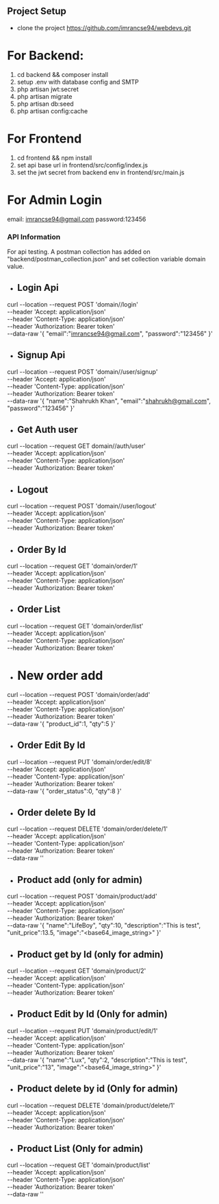 ## Project Setup
- clone the project https://github.com/imrancse94/webdevs.git

# For Backend:
1. cd backend && composer install
2. setup .env with database config and SMTP
3. php artisan jwt:secret
4. php artisan migrate
5. php artisan db:seed
6. php artisan config:cache

# For Frontend
1. cd frontend && npm install
2. set api base url in frontend/src/config/index.js
3. set the jwt secret from backend env in frontend/src/main.js

# For Admin Login
email: imrancse94@gmail.com
password:123456

### API Information
For api testing. A postman collection has added on "backend/postman_collection.json"
and set collection variable domain value.

- ## Login Api

curl --location --request POST 'domain//login' \
--header 'Accept: application/json' \
--header 'Content-Type: application/json' \
--header 'Authorization: Bearer token' \
--data-raw '{
    "email":"imrancse94@gmail.com",
    "password":"123456"
}'

- ## Signup Api

curl --location --request POST 'domain//user/signup' \
--header 'Accept: application/json' \
--header 'Content-Type: application/json' \
--header 'Authorization: Bearer token' \
--data-raw '{
    "name":"Shahrukh Khan",
    "email":"shahrukh@gmail.com",
    "password":"123456"
}'

- ## Get Auth user

curl --location --request GET domain//auth/user' \
--header 'Accept: application/json' \
--header 'Content-Type: application/json' \
--header 'Authorization: Bearer token'

- ## Logout

curl --location --request POST 'domain//user/logout' \
--header 'Accept: application/json' \
--header 'Content-Type: application/json' \
--header 'Authorization: Bearer token'

- ## Order By Id

curl --location --request GET 'domain/order/1' \
--header 'Accept: application/json' \
--header 'Content-Type: application/json' \
--header 'Authorization: Bearer token'

- ## Order List

curl --location --request GET 'domain/order/list' \
--header 'Accept: application/json' \
--header 'Content-Type: application/json' \
--header 'Authorization: Bearer token'

- # New order add

curl --location --request POST 'domain/order/add' \
--header 'Accept: application/json' \
--header 'Content-Type: application/json' \
--header 'Authorization: Bearer token' \
--data-raw '{
    "product_id":1,
    "qty":5
}'

- ## Order Edit By Id

curl --location --request PUT 'domain/order/edit/8' \
--header 'Accept: application/json' \
--header 'Content-Type: application/json' \
--header 'Authorization: Bearer token' \
--data-raw '{
    "order_status":0,
    "qty":8
}'

- ## Order delete By Id

curl --location --request DELETE 'domain/order/delete/1' \
--header 'Accept: application/json' \
--header 'Content-Type: application/json' \
--header 'Authorization: Bearer token' \
--data-raw ''

- ## Product add (only for admin)

curl --location --request POST 'domain/product/add' \
--header 'Accept: application/json' \
--header 'Content-Type: application/json' \
--header 'Authorization: Bearer token' \
--data-raw '{
    "name":"LifeBoy",
    "qty":10,
    "description":"This is test",
    "unit_price":13.5,
    "image":"<base64_image_string>"
}'

- ## Product get by Id (only for admin)

curl --location --request GET 'domain/product/2' \
--header 'Accept: application/json' \
--header 'Content-Type: application/json' \
--header 'Authorization: Bearer token'


- ## Product Edit by Id (Only for admin)

curl --location --request PUT 'domain/product/edit/1' \
--header 'Accept: application/json' \
--header 'Content-Type: application/json' \
--header 'Authorization: Bearer token' \
--data-raw '{
    "name":"Lux",
    "qty":2,
    "description":"This is test",
    "unit_price":"13",
    "image":"<base64_image_string>"
}'

- ## Product delete by id (Only for admin)

curl --location --request DELETE 'domain/product/delete/1' \
--header 'Accept: application/json' \
--header 'Content-Type: application/json' \
--header 'Authorization: Bearer token'

- ## Product List (Only for admin)

curl --location --request GET 'domain/product/list' \
--header 'Accept: application/json' \
--header 'Content-Type: application/json' \
--header 'Authorization: Bearer token' \
--data-raw ''



